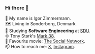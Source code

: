 ### Hi there 👋

👨 My name is Igor Zimmermann.  
🗺 Living in Sønderborg, Denmark.    
📓 Studying **Software Engineering** at [SDU](https://sdu.dk/en).  
⚙️ Tony Stark's [Mark 38](https://marvelcinematicuniverse.fandom.com/wiki/Iron_Man_Armor:_Mark_XXXVIII).  
🎥 Favourite movie: [The Social Network](https://letterboxd.com/film/the-social-network/).  
📫 How to reach me: [X](https://x.com/PaprKing01), [Instagram](https://instagram.com/igorzimmermann01).

<!--
**IgorZimmermann/IgorZimmermann** is a ✨ _special_ ✨ repository because its `README.md` (this file) appears on your GitHub profile.
-->

